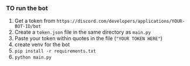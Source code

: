 ### TO run the bot
1. Get a token from `https://discord.com/developers/applications/YOUR-BOT-ID/bot`
2. Create a `token.json` file in the same directory as `main.py`
3. Paste your token within quotes in the file (`"YOUR TOKEN HERE"`)
4. create venv for the bot
5. `pip install -r requirements.txt`
6. `python main.py`

